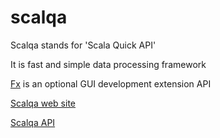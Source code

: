 # scalqa

Scalqa stands for 'Scala Quick API'

It is fast and simple data processing framework

[Fx](http://scalqa.org/doc/Features/GUI_API/index.html) is an optional GUI development extension API

[Scalqa web site](http://scalqa.org/doc/)

[Scalqa API](http://scalqa.org/doc/scalqa/index.html)



